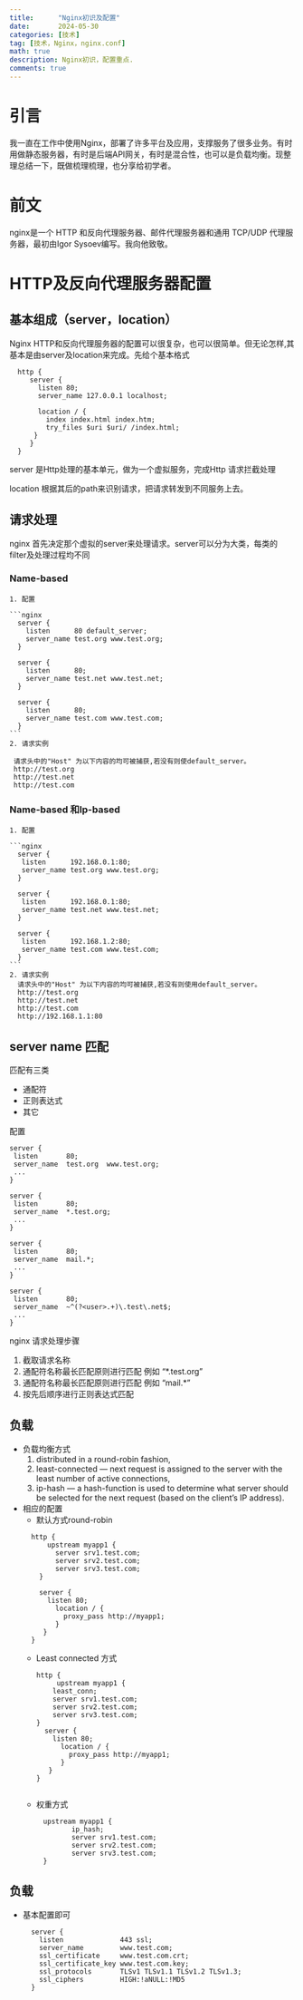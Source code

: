 ```yaml
---
title:      "Nginx初识及配置"
date:       2024-05-30
categories: [技术]
tag: [技术，Nginx，nginx.conf]
math: true
description: Nginx初识，配置重点.
comments: true
---
```

# 引言
我一直在工作中使用Nginx，部署了许多平台及应用，支撑服务了很多业务。有时用做静态服务器，有时是后端API网关，有时是混合性，也可以是负载均衡。现整理总结一下，既做梳理梳理，也分享给初学者。
# 前文
nginx是一个 HTTP 和反向代理服务器、邮件代理服务器和通用 TCP/UDP 代理服务器，最初由Igor Sysoev编写。我向他致敬。

# HTTP及反向代理服务器配置
## 基本组成（server，location）
  Nginx HTTP和反向代理服务器的配置可以很复杂，也可以很简单。但无论怎样,其基本是由server及location来完成。先给个基本格式
 ```nginx
   http {
      server {
        listen 80;
        server_name 127.0.0.1 localhost;

        location / {
          index index.html index.htm;
          try_files $uri $uri/ /index.html;
       }
      }
   }
 ```
  server 是Http处理的基本单元，做为一个虚拟服务，完成Http 请求拦截处理

  location 根据其后的path来识别请求，把请求转发到不同服务上去。

## 请求处理
 nginx 首先决定那个虚拟的server来处理请求。server可以分为大类，每类的filter及处理过程均不同  
### Name-based 
    1. 配置
   
    ```nginx
      server {
        listen      80 default_server;
        server_name test.org www.test.org;
      }

      server {
        listen      80;
        server_name test.net www.test.net;
      }

      server {
        listen      80;
        server_name test.com www.test.com;
      }
    ```
    2. 请求实例

     请求头中的"Host" 为以下内容的均可被捕获,若没有则使default_server。
     http://test.org
     http://test.net
     http://test.com
  
###  Name-based 和Ip-based
    1. 配置

    ```nginx
      server {
       listen      192.168.0.1:80;
       server_name test.org www.test.org;
      }

      server {
       listen      192.168.0.1:80;
       server_name test.net www.test.net;
      }

      server {
       listen      192.168.1.2:80;
       server_name test.com www.test.com;
      }
    ```
    2. 请求实例
      请求头中的"Host" 为以下内容的均可被捕获,若没有则使用default_server。
      http://test.org
      http://test.net
      http://test.com
      http://192.168.1.1:80

## server name 匹配
匹配有三类
- 通配符
- 正则表达式
- 其它

配置
   ```nginx
   server {
    listen       80;
    server_name  test.org  www.test.org;
    ...
   }

   server {
    listen       80;
    server_name  *.test.org;
    ...
   }

   server {
    listen       80;
    server_name  mail.*;
    ...
   }

   server {
    listen       80;
    server_name  ~^(?<user>.+)\.test\.net$;
    ...
   }
   ```
nginx 请求处理步骤
1. 截取请求名称
2. 通配符名称最长匹配原则进行匹配 例如 “*.test.org”
3. 通配符名称最长匹配原则进行匹配 例如 “mail.*”
4. 按先后顺序进行正则表达式匹配

## 负载
 - 负载均衡方式
     1. distributed in a round-robin fashion,
     2. least-connected — next request is assigned to the      server with the least number of active connections,
     3. ip-hash — a hash-function is used to determine what      server should be selected for the next request (based on      the client’s IP address).
 - 相应的配置
      - 默认方式round-robin
      ```
        http {
            upstream myapp1 {
              server srv1.test.com;
              server srv2.test.com;
              server srv3.test.com;
          }
    
          server {
            listen 80;
              location / {
                proxy_pass http://myapp1;
              }
           }
        }
      ```
      - Least connected 方式
        ```
        http {
             upstream myapp1 {
            least_conn;
            server srv1.test.com;
            server srv2.test.com;
            server srv3.test.com;
        }
          server {
            listen 80;
              location / {
                proxy_pass http://myapp1;
              }
           }
        }
                 
      -  权重方式
      ```
           upstream myapp1 {
                  ip_hash;
                  server srv1.test.com;
                  server srv2.test.com;
                  server srv3.test.com;
           }
   
## 负载
   - 基本配置即可
      ``` nginx
        server {
          listen              443 ssl;
          server_name         www.test.com;
          ssl_certificate     www.test.com.crt;
          ssl_certificate_key www.test.com.key;
          ssl_protocols       TLSv1 TLSv1.1 TLSv1.2 TLSv1.3;
          ssl_ciphers         HIGH:!aNULL:!MD5
        }
      ```
  
 
 
